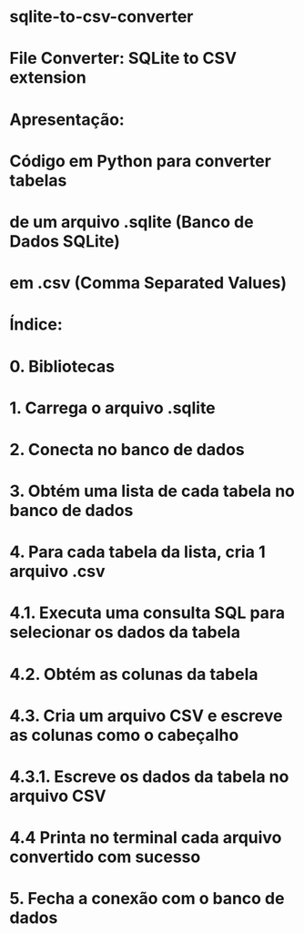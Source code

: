# sqlite-to-csv-converter
# File Converter: SQLite to CSV extension

# Apresentação:
# Código em Python para converter tabelas 
# de um arquivo .sqlite (Banco de Dados SQLite) 
# em .csv (Comma Separated Values)

# Índice:
# 0. Bibliotecas 
# 1. Carrega o arquivo .sqlite
# 2. Conecta no banco de dados
# 3. Obtém uma lista de cada tabela no banco de dados
# 4. Para cada tabela da lista, cria 1 arquivo .csv
# 4.1. Executa uma consulta SQL para selecionar os dados da tabela
# 4.2. Obtém as colunas da tabela
# 4.3. Cria um arquivo CSV e escreve as colunas como o cabeçalho
# 4.3.1. Escreve os dados da tabela no arquivo CSV
# 4.4 Printa no terminal cada arquivo convertido com sucesso
# 5. Fecha a conexão com o banco de dados
